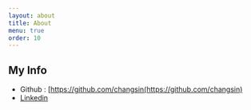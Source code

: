 ```yaml
---
layout: about
title: About
menu: true
order: 10
---
```


## My Info
- Github : [https://github.com/changsin(https://github.com/changsin)
- [Linkedin](https://www.linkedin.com/in/changsin/)

